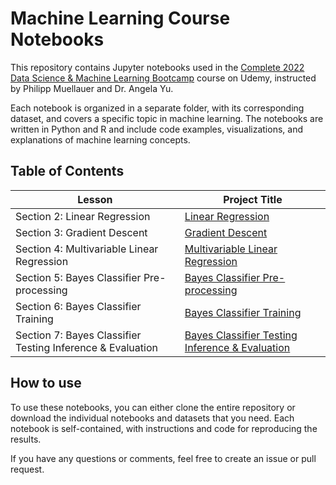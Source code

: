 # Machine Learning Course Notebooks

This repository contains Jupyter notebooks used in the [Complete 2022 Data Science & Machine Learning Bootcamp](https://www.udemy.com/course/python-data-science-machine-learning-bootcamp/) course on Udemy, instructed by Philipp Muellauer and Dr. Angela Yu.

Each notebook is organized in a separate folder, with its corresponding dataset, and covers a specific topic in machine learning. The notebooks are written in Python and R and include code examples, visualizations, and explanations of machine learning concepts.

## Table of Contents

| Lesson | Project Title |
|--------|---------------|
| Section 2: Linear Regression | [Linear Regression](./section_2_linear_regression) |
| Section 3: Gradient Descent | [Gradient Descent](./section_3_gradient_descent) |
| Section 4: Multivariable Linear Regression | [Multivariable Linear Regression](./section_4_multivariable_linear_regression) |
| Section 5: Bayes Classifier Pre-processing | [Bayes Classifier Pre-processing](./section_5_naive_bayes_classifier_pre-processing) |
| Section 6: Bayes Classifier Training | [Bayes Classifier Training](./section_6_naive_bayes_classifier_training) |
| Section 7: Bayes Classifier Testing Inference & Evaluation | [Bayes Classifier Testing Inference & Evaluation](./section_7_naive_bayes_classifier_testing_inference_and_evaluation) |

## How to use

To use these notebooks, you can either clone the entire repository or download the individual notebooks and datasets that you need. Each notebook is self-contained, with instructions and code for reproducing the results.

If you have any questions or comments, feel free to create an issue or pull request.
